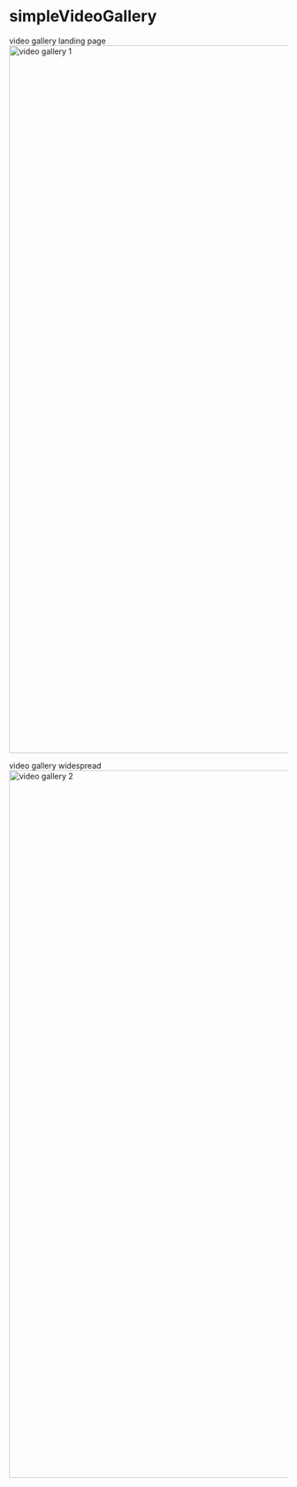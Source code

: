 # simpleVideoGallery

video gallery landing page
<img width="1280" alt="video gallery 1" src="https://user-images.githubusercontent.com/61503627/107859703-877a5800-6e3b-11eb-9e1f-872da023db3f.png">

video gallery widespread
<img width="1280" alt="video gallery 2" src="https://user-images.githubusercontent.com/61503627/107859706-8e08cf80-6e3b-11eb-80cf-5fbc30715722.png">
